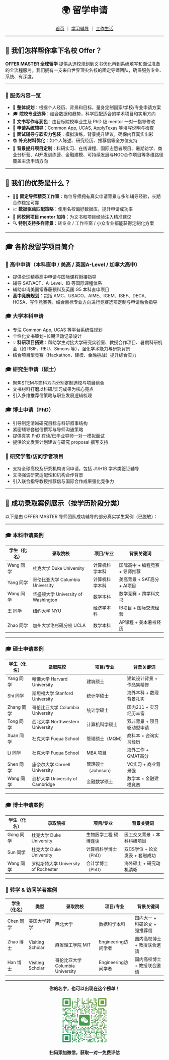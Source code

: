 <h1 align="center">🌍 留学申请</h1>

<p align="center">
  <a href="../index.md">首页</a> ｜ 
  <a href="./study.md">学习辅导</a> ｜ 
  <a href="./life.md">工作生活</a>
</p>

---

## 🌟 我们怎样帮你拿下名校 Offer？

**OFFER MASTER 全球留学** 提供从选校规划到文书优化再到系统填写和面试准备的全流程服务。我们拥有一支来自世界顶尖名校的固定导师团队，确保服务专业、系统、有深度。

---

### 🎯 服务内容一览

- 📌 **整体规划**：根据个人经历、背景和目标，量身定制国家/学校/专业申请方案  
- 🎓 **院校专业选择**：结合数据和趋势，科学匹配适合的学术项目和实用方向  
- 📝 **文书写作与润色**：由目标院校毕业生及 PhD 级 mentor 一对一指导修改  
- 💼 **申请系统辅导**：Common App, UCAS, ApplyTexas 等填写说明与检查  
- 🎤 **面试辅导与软实力包装**：模拟演练，背景提升建议，确保内容真实出彩  
- 📚 **补充材料优化**：如个人陈述、研究经历、推荐信等全方位支持  
- 🚀 **背景提升项目定制**：科研实习、在线课程、国际志愿者项目、暑期访学、商业分析营、AI开发训练营、金融建模、可持续发展与NGO合作项目等多维路径覆盖主流申请方向  

---

## 🧠 我们的优势是什么？

- 👨‍🏫 **固定导师精英工作室**：每位导师拥有真实申请背景与多年辅导经验，长期合作稳定可靠  
- 📈 **数据驱动匹配策略**：使用名校偏好数据库，提升申请成功率  
- 💬 **同校同项目 mentor 加持**：为文书和项目经验注入精准建议  
- 🔍 **特别支持多样背景**：转专业 / 工作空窗 / 小众专业都能获得定制化方案  

---

## 🎓 各阶段留学项目简介

### 🏫 高中申请（本科直申 / 美高 / 英国A-Level / 加拿大高中）
- 提供全球精英高中申请与国际课程衔接指导
- 辅导 SAT/ACT、A-Level、IB 等国际课程体系
- 辅助申请美国常春藤预科及英国 G5 本科直申项目
- **高中竞赛规划**：包括 AMC、USACO、AIME、IGEM、ISEF、DECA、HOSA、写作竞赛等，结合目标专业方向进行竞赛选项定制与申请融合指导

### 🎓 大学本科申请
- 专注 Common App, UCAS 等平台系统性规划
- 个性化文书策划+长期活动记录设计
- 💡 **科研项目搭建**：帮助学生对接大学研究实验室、教授合作项目、暑期科研机会（如 RSIF、REU、Simons 等），强化学术能力与研究背景
- 结合项目型竞赛（Hackathon、建模、金融挑战）提升综合实力

### 🎓 研究生申请（硕士）
- 聚焦STEM与商科方向分别定制选校与项目组合
- 文书材料打磨以科研/实习成果为核心亮点
- 引入多维推荐信策略与职业发展逻辑梳理

### 🎓 博士申请（PhD）
- 引导制定清晰研究目标与科研叙事结构
- 紧密辅导套磁信撰写与导师沟通策略
- 提供真实 PhD 在读/已毕业导师一对一模拟面试
- 提供论文发表计划建议与研究 proposal 撰写支持

### 🧪 研究学者/访问学者项目
- 支持全球高校及研究机构访问申请，包括 J1/H1B 学术类签证辅导
- 文书强调研究适配性和机构合作背景
- 引入联合指导教授推荐信与国际合作成果强化竞争力

---

## 🎉 成功录取案例展示（按学历阶段分类）

以下是由 OFFER MASTER 导师团队成功辅导的部分真实学生案例（已脱敏）：

---

### 🎓 本科申请案例

| 学生（化名） | 录取院校 | 项目/专业 | 背景关键词 |
|--------------|----------|-----------|--------------|
| Wang 同学     | 杜克大学 Duke University | 计算机科学本科 | 国际高中 + 编程竞赛 + 导师推荐 |
| Yang 同学     | 哥伦比亚大学 Columbia University | 计算机科学本科 | 美高背景 + SAT高分 + AI项目 |
| Wang 同学     | 华盛顿大学 University of Washington | 数学本科 | 数学竞赛 + 跨学科文书 |
| 王 同学        | 纽约大学 NYU | 经济学本科 | IB项目 + 国际交流经验 |
| Zhao 同学     | 加州大学洛杉矶分校 UCLA | 数学本科 | AP课程 + 美本暑校经历 |

---

### 🎓 硕士申请案例

| 学生（化名） | 录取院校 | 项目/专业 | 背景关键词 |
|--------------|----------|-----------|--------------|
| Yang 同学     | 哈佛大学 Harvard University | 建筑硕士 | 建筑设计背景 + 作品集精修 |
| Shi 同学      | 斯坦福大学 Stanford University | 统计学硕士 | 海外本科 + 数理背景扎实 |
| Zhang 同学    | 哥伦比亚大学 Columbia University | 统计学硕士 | 国内211 + 实习经历丰富 |
| Tong 同学     | 西北大学 Northwestern University | 计算机科学硕士 | 双非背景 + 项目驱动型申请 |
| Xuan 同学     | 杜克大学 Fuqua School | 管理硕士（MQM） | 商科本 + 咨询实习经历 |
| Li 同学       | 杜克大学 Fuqua School | MBA 项目 | 海外工作 + GMAT高分 |
| Shen 同学     | 康奈尔大学 Cornell University | 管理硕士（Johnson） | VC实习 + 商业背景强 |
| Wang 同学     | 剑桥大学 University of Cambridge | 金融数学硕士 | 数学本 + 金融建模竞赛 |

---

### 🎓 博士申请案例

| 学生（化名） | 录取院校 | 项目/专业 | 背景关键词 |
|--------------|----------|-----------|--------------|
| Gong 同学     | 杜克大学 Duke University | 生物医学工程 硕博连读 | 医工交叉背景 + 本科科研项目 |
| Sun 同学      | 杜克大学 Duke University | 计算机科学博士（PhD） | 双CS学位 + 论文发表 + 套磁成功 |
| Wang 同学     | 罗彻斯特大学 University of Rochester | 会计学博士（PhD） | 海外硕士 + 研究动机清晰 |

---

### 🔄 转学 & 访问学者案例

| 学生（化名） | 类型 | 录取院校 | 项目/专业 | 背景关键词 |
|--------------|------|----------|-----------|--------------|
| Chen 同学     | 美国大学转学 | 西北大学 | 数据科学本科 | 国内大一 + 科研论文 + 强推荐信 |
| Zhao 博士     | Visiting Scholar | 麻省理工学院 MIT | Engineering访问学者 | 国内高校博士 + 教授联合邀请 |
| Han 博士     | Visiting Scholar | 哥伦比亚大学 Columbia University | Engineering访问学者 | 国内高校博士 + 教授联合邀请 |

---

<p align="center"><strong>你的名字，也可以出现在这个榜单！</strong></p>

<p align="center">
  <img src="../images/vx.png" alt="微信二维码" width="150" />
</p>

<p align="center"><strong>扫码添加微信，获取一对一免费评估</strong></p>
